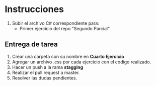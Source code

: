 # Instrucciones
1. Subir el archivo C# correspondiente para:
    - Primer ejercicio del repo "Segundo Parcial"

## Entrega de tarea
1. Crear una carpeta con su nombre en **Cuarto Ejercicio** 
2. Agregar un archivo .css por cada ejercicio con el codigo realizado.
3. Hacer un push a la rama **stagging**
4. Realizar el pull request a master.
5. Resolver las dudas pendientes.